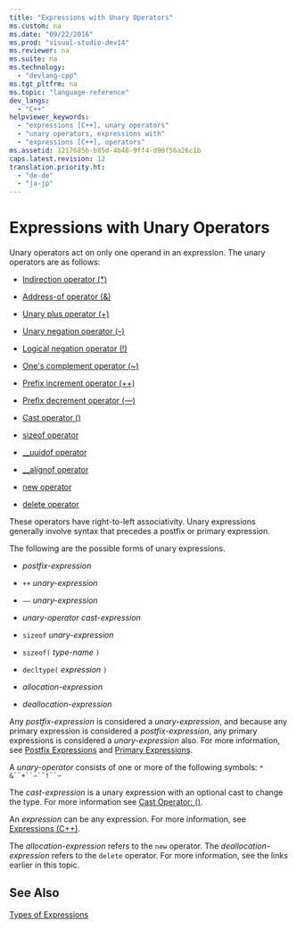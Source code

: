 ```yaml
---
title: "Expressions with Unary Operators"
ms.custom: na
ms.date: "09/22/2016"
ms.prod: "visual-studio-dev14"
ms.reviewer: na
ms.suite: na
ms.technology: 
  - "devlang-cpp"
ms.tgt_pltfrm: na
ms.topic: "language-reference"
dev_langs: 
  - "C++"
helpviewer_keywords: 
  - "expressions [C++], unary operators"
  - "unary operators, expressions with"
  - "expressions [C++], operators"
ms.assetid: 1217685b-b85d-4b48-9ff4-d90f56a26c1b
caps.latest.revision: 12
translation.priority.ht: 
  - "de-de"
  - "ja-jp"
---
```

# Expressions with Unary Operators
Unary operators act on only one operand in an expression. The unary operators are as follows:  
  
-   [Indirection operator (*)](../vs140/indirection-operator---.md)  
  
-   [Address-of operator (&)](../vs140/address-of-operator---.md)  
  
-   [Unary plus operator (+)](../vs140/unary-plus-and-negation-operators----and--.md)  
  
-   [Unary negation operator (–)](../vs140/unary-negation-operator---.md)  
  
-   [Logical negation operator (!)](../vs140/logical-negation-operator--!.md)  
  
-   [One's complement operator (~)](../vs140/one-s-complement-operator--~.md)  
  
-   [Prefix increment operator (++)](../vs140/prefix-increment-and-decrement-operators-----and---.md)  
  
-   [Prefix decrement operator (––)](../vs140/prefix-increment-and-decrement-operators-----and---.md)  
  
-   [Cast operator ()](../vs140/cast-operator----.md)  
  
-   [sizeof operator](../vs140/sizeof-operator.md)  
  
-   [__uuidof operator](../vs140/__uuidof-operator.md)  
  
-   [__alignof operator](../vs140/__alignof-operator.md)  
  
-   [new operator](../vs140/new-operator--c---.md)  
  
-   [delete operator](../vs140/delete-operator--c---.md)  
  
 These operators have right-to-left associativity. Unary expressions generally involve syntax that precedes a postfix or primary expression.  
  
 The following are the possible forms of unary expressions.  
  
-   *postfix-expression*  
  
-   `++` *unary-expression*  
  
-   `––` *unary-expression*  
  
-   *unary-operator* *cast-expression*  
  
-   `sizeof` *unary-expression*  
  
-   `sizeof(` *type-name* `)`  
  
-   `decltype(` *expression* `)`  
  
-   *allocation-expression*  
  
-   *deallocation-expression*  
  
 Any *postfix-expression* is considered a *unary-expression*, and because any primary expression is considered a *postfix-expression*, any primary expressions is considered a *unary-expression* also. For more information, see [Postfix Expressions](../vs140/postfix-expressions.md) and [Primary Expressions](../vs140/primary-expressions.md).  
  
 A *unary-operator* consists of one or more of the following symbols: `* &``+``–``!``~`  
  
 The *cast-expression* is a unary expression with an optional cast to change the type. For more information see [Cast Operator: ()](../vs140/cast-operator----.md).  
  
 An *expression* can be any expression. For more information, see [Expressions (C++)](../vs140/expressions--c---.md).  
  
 The *allocation-expression* refers to the `new` operator. The *deallocation-expression* refers to the `delete` operator. For more information, see the links earlier in this topic.  
  
## See Also  
 [Types of Expressions](../vs140/types-of-expressions.md)